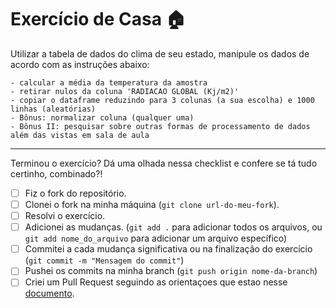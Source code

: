 # Exercício de Casa 🏠 

Utilizar a tabela de dados do clima de seu estado, manipule os dados de acordo com as instruções abaixo:

    - calcular a média da temperatura da amostra
    - retirar nulos da coluna 'RADIACAO GLOBAL (Kj/m2)'
    - copiar o dataframe reduzindo para 3 colunas (a sua escolha) e 1000 linhas (aleatórias)
    - Bônus: normalizar coluna (qualquer uma)
    - Bônus II: pesquisar sobre outras formas de processamento de dados além das vistas em sala de aula
---

Terminou o exercício? Dá uma olhada nessa checklist e confere se tá tudo certinho, combinado?!

- [ ] Fiz o fork do repositório.
- [ ] Clonei o fork na minha máquina (`git clone url-do-meu-fork`).
- [ ] Resolvi o exercício.
- [ ] Adicionei as mudanças. (`git add .` para adicionar todos os arquivos, ou `git add nome_do_arquivo` para adicionar um arquivo específico)
- [ ] Commitei a cada mudança significativa ou na finalização do exercício (`git commit -m "Mensagem do commit"`)
- [ ] Pushei os commits na minha branch (`git push origin nome-da-branch`)
- [ ] Criei um Pull Request seguindo as orientaçoes que estao nesse [documento](https://github.com/mflilian/repo-example/blob/main/exercicios/para-casa/instrucoes-pull-request.md).
